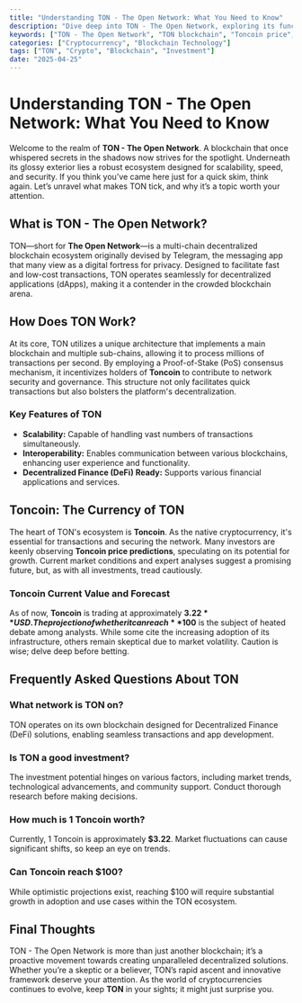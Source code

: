```yaml
---
title: "Understanding TON - The Open Network: What You Need to Know"
description: "Dive deep into TON - The Open Network, exploring its functionality, investment potential, and relevant FAQs."
keywords: ["TON - The Open Network", "TON blockchain", "Toncoin price", "TON investment", "Decentralized Finance"]
categories: ["Cryptocurrency", "Blockchain Technology"]
tags: ["TON", "Crypto", "Blockchain", "Investment"]
date: "2025-04-25"
---
```


# Understanding TON - The Open Network: What You Need to Know

Welcome to the realm of **TON - The Open Network**. A blockchain that once whispered secrets in the shadows now strives for the spotlight. Underneath its glossy exterior lies a robust ecosystem designed for scalability, speed, and security. If you think you’ve came here just for a quick skim, think again. Let’s unravel what makes TON tick, and why it’s a topic worth your attention.

## What is TON - The Open Network?

TON—short for **The Open Network**—is a multi-chain decentralized blockchain ecosystem originally devised by Telegram, the messaging app that many view as a digital fortress for privacy. Designed to facilitate fast and low-cost transactions, TON operates seamlessly for decentralized applications (dApps), making it a contender in the crowded blockchain arena.

## How Does TON Work?

At its core, TON utilizes a unique architecture that implements a main blockchain and multiple sub-chains, allowing it to process millions of transactions per second. By employing a Proof-of-Stake (PoS) consensus mechanism, it incentivizes holders of **Toncoin** to contribute to network security and governance. This structure not only facilitates quick transactions but also bolsters the platform's decentralization.

### Key Features of TON

- **Scalability:** Capable of handling vast numbers of transactions simultaneously.
- **Interoperability:** Enables communication between various blockchains, enhancing user experience and functionality.
- **Decentralized Finance (DeFi) Ready:** Supports various financial applications and services.

## Toncoin: The Currency of TON

The heart of TON's ecosystem is **Toncoin**. As the native cryptocurrency, it's essential for transactions and securing the network. Many investors are keenly observing **Toncoin price predictions**, speculating on its potential for growth. Current market conditions and expert analyses suggest a promising future, but, as with all investments, tread cautiously.

### Toncoin Current Value and Forecast

As of now, **Toncoin** is trading at approximately **$3.22** USD. The projection of whether it can reach **$100** is the subject of heated debate among analysts. While some cite the increasing adoption of its infrastructure, others remain skeptical due to market volatility. Caution is wise; delve deep before betting.

## Frequently Asked Questions About TON

### What network is TON on?

TON operates on its own blockchain designed for Decentralized Finance (DeFi) solutions, enabling seamless transactions and app development.

### Is TON a good investment?

The investment potential hinges on various factors, including market trends, technological advancements, and community support. Conduct thorough research before making decisions.

### How much is 1 Toncoin worth?

Currently, 1 Toncoin is approximately **$3.22**. Market fluctuations can cause significant shifts, so keep an eye on trends.

### Can Toncoin reach $100?

While optimistic projections exist, reaching $100 will require substantial growth in adoption and use cases within the TON ecosystem.

## Final Thoughts

TON - The Open Network is more than just another blockchain; it’s a proactive movement towards creating unparalleled decentralized solutions. Whether you’re a skeptic or a believer, TON’s rapid ascent and innovative framework deserve your attention. As the world of cryptocurrencies continues to evolve, keep **TON** in your sights; it might just surprise you.